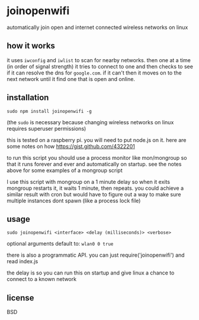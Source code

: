 # joinopenwifi

automatically join open and internet connected wireless networks on linux

## how it works

it uses `iwconfig` and `iwlist` to scan for nearby networks. then one at a time (in order of signal strength) it tries to connect to one and then checks to see if it can resolve the dns for `google.com`. if it can't then it moves on to the next network until it find one that is open and online.

## installation

`sudo npm install joinopenwifi -g`

(the `sudo` is necessary because changing wireless networks on linux requires superuser permissions)

this is tested on a raspberry pi. you will need to put node.js on it.
here are some notes on how https://gist.github.com/4322201

to run this script you should use a process monitor like mon/mongroup
so that it runs forever and ever and automatically on startup. see the notes
above for some examples of a mongroup script

I use this script with mongroup on a 1 minute delay so when it exits
mongroup restarts it, it waits 1 minute, then repeats. you could achieve
a similar result with cron but would have to figure out a way to make
sure multiple instances dont spawn (like a process lock file)

## usage

`sudo joinopenwifi <interface> <delay (milliseconds)> <verbose>`

optional arguments default to: `wlan0 0 true`

there is also a programmatic API. you can just require('joinopenwifi') and read index.js

the delay is so you can run this on startup and give linux a
chance to connect to a known network

## license

BSD